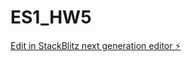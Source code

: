# ES1_HW5

[Edit in StackBlitz next generation editor ⚡️](https://stackblitz.com/~/github.com/shivamlife/ES1_HW5)